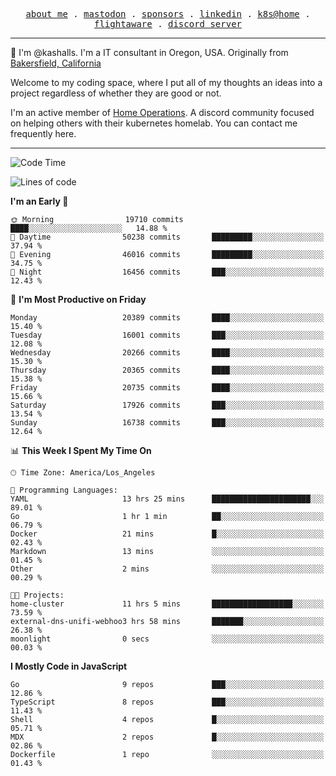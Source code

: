 <p align="center">
  <samp>
    <a href="https://jordanjones.org/">about me</a> .
    <a rel="me" href="https://mastodon.social/@kashall">mastodon</a> .
    <a href="https://github.com/sponsors/kashalls">sponsors</a> .
    <a href="https://linkedin.com/in/jordpjones">linkedin</a> .
    <a href="https://github.com/kashalls/home-cluster">k8s@home</a> .
    <a href="https://flightaware.com/adsb/stats/user/kashalls">flightaware</a> .
    <a href="https://discord.gg/V2WrCfqba9">discord server</a>
  </samp>
</p>

----------------------------------------------------------------

:wave: I'm @kashalls. I'm a IT consultant in Oregon, USA. Originally from [Bakersfield, California](https://maps.app.goo.gl/QQMtywTWghpXB6Tu6)

Welcome to my coding space, where I put all of my thoughts an ideas into a project regardless of whether they are good or not.

I'm an active member of [Home Operations](https://discord.gg/home-operations). A discord community focused on helping others with their kubernetes homelab. You can contact me frequently here.

----------------------------------------------------------------
<!--START_SECTION:waka-->
![Code Time](http://img.shields.io/badge/Code%20Time-2%2C359%20hrs%2022%20mins-blue)

![Lines of code](https://img.shields.io/badge/From%20Hello%20World%20I%27ve%20Written-14.3%20million%20lines%20of%20code-blue)

**I'm an Early 🐤** 

```text
🌞 Morning                19710 commits       ████░░░░░░░░░░░░░░░░░░░░░   14.88 % 
🌆 Daytime                50238 commits       █████████░░░░░░░░░░░░░░░░   37.94 % 
🌃 Evening                46016 commits       █████████░░░░░░░░░░░░░░░░   34.75 % 
🌙 Night                  16456 commits       ███░░░░░░░░░░░░░░░░░░░░░░   12.43 % 
```
📅 **I'm Most Productive on Friday** 

```text
Monday                   20389 commits       ████░░░░░░░░░░░░░░░░░░░░░   15.40 % 
Tuesday                  16001 commits       ███░░░░░░░░░░░░░░░░░░░░░░   12.08 % 
Wednesday                20266 commits       ████░░░░░░░░░░░░░░░░░░░░░   15.30 % 
Thursday                 20365 commits       ████░░░░░░░░░░░░░░░░░░░░░   15.38 % 
Friday                   20735 commits       ████░░░░░░░░░░░░░░░░░░░░░   15.66 % 
Saturday                 17926 commits       ███░░░░░░░░░░░░░░░░░░░░░░   13.54 % 
Sunday                   16738 commits       ███░░░░░░░░░░░░░░░░░░░░░░   12.64 % 
```


📊 **This Week I Spent My Time On** 

```text
🕑︎ Time Zone: America/Los_Angeles

💬 Programming Languages: 
YAML                     13 hrs 25 mins      ██████████████████████░░░   89.01 % 
Go                       1 hr 1 min          ██░░░░░░░░░░░░░░░░░░░░░░░   06.79 % 
Docker                   21 mins             █░░░░░░░░░░░░░░░░░░░░░░░░   02.43 % 
Markdown                 13 mins             ░░░░░░░░░░░░░░░░░░░░░░░░░   01.45 % 
Other                    2 mins              ░░░░░░░░░░░░░░░░░░░░░░░░░   00.29 % 

🐱‍💻 Projects: 
home-cluster             11 hrs 5 mins       ██████████████████░░░░░░░   73.59 % 
external-dns-unifi-webhoo3 hrs 58 mins       ███████░░░░░░░░░░░░░░░░░░   26.38 % 
moonlight                0 secs              ░░░░░░░░░░░░░░░░░░░░░░░░░   00.03 % 
```

**I Mostly Code in JavaScript** 

```text
Go                       9 repos             ███░░░░░░░░░░░░░░░░░░░░░░   12.86 % 
TypeScript               8 repos             ███░░░░░░░░░░░░░░░░░░░░░░   11.43 % 
Shell                    4 repos             █░░░░░░░░░░░░░░░░░░░░░░░░   05.71 % 
MDX                      2 repos             █░░░░░░░░░░░░░░░░░░░░░░░░   02.86 % 
Dockerfile               1 repo              ░░░░░░░░░░░░░░░░░░░░░░░░░   01.43 % 
```




<!--END_SECTION:waka-->